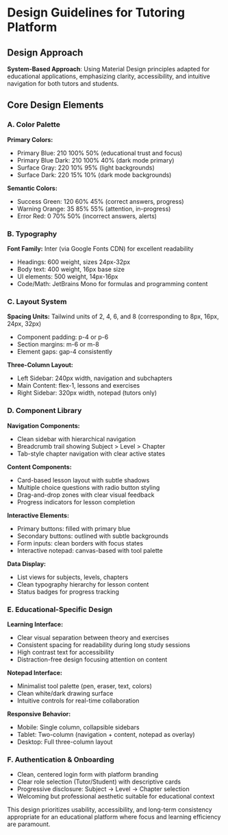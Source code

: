 # Design Guidelines for Tutoring Platform

## Design Approach
**System-Based Approach**: Using Material Design principles adapted for educational applications, emphasizing clarity, accessibility, and intuitive navigation for both tutors and students.

## Core Design Elements

### A. Color Palette
**Primary Colors:**
- Primary Blue: 210 100% 50% (educational trust and focus)
- Primary Blue Dark: 210 100% 40% (dark mode primary)
- Surface Gray: 220 10% 95% (light backgrounds)
- Surface Dark: 220 15% 10% (dark mode backgrounds)

**Semantic Colors:**
- Success Green: 120 60% 45% (correct answers, progress)
- Warning Orange: 35 85% 55% (attention, in-progress)
- Error Red: 0 70% 50% (incorrect answers, alerts)

### B. Typography
**Font Family:** Inter (via Google Fonts CDN) for excellent readability
- Headings: 600 weight, sizes 24px-32px
- Body text: 400 weight, 16px base size
- UI elements: 500 weight, 14px-16px
- Code/Math: JetBrains Mono for formulas and programming content

### C. Layout System
**Spacing Units:** Tailwind units of 2, 4, 6, and 8 (corresponding to 8px, 16px, 24px, 32px)
- Component padding: p-4 or p-6
- Section margins: m-6 or m-8  
- Element gaps: gap-4 consistently

**Three-Column Layout:**
- Left Sidebar: 240px width, navigation and subchapters
- Main Content: flex-1, lessons and exercises
- Right Sidebar: 320px width, notepad (tutors only)

### D. Component Library

**Navigation Components:**
- Clean sidebar with hierarchical navigation
- Breadcrumb trail showing Subject > Level > Chapter
- Tab-style chapter navigation with clear active states

**Content Components:**
- Card-based lesson layout with subtle shadows
- Multiple choice questions with radio button styling
- Drag-and-drop zones with clear visual feedback
- Progress indicators for lesson completion

**Interactive Elements:**
- Primary buttons: filled with primary blue
- Secondary buttons: outlined with subtle backgrounds
- Form inputs: clean borders with focus states
- Interactive notepad: canvas-based with tool palette

**Data Display:**
- List views for subjects, levels, chapters
- Clean typography hierarchy for lesson content
- Status badges for progress tracking

### E. Educational-Specific Design

**Learning Interface:**
- Clear visual separation between theory and exercises
- Consistent spacing for readability during long study sessions
- High contrast text for accessibility
- Distraction-free design focusing attention on content

**Notepad Interface:**
- Minimalist tool palette (pen, eraser, text, colors)
- Clean white/dark drawing surface
- Intuitive controls for real-time collaboration

**Responsive Behavior:**
- Mobile: Single column, collapsible sidebars
- Tablet: Two-column (navigation + content, notepad as overlay)
- Desktop: Full three-column layout

### F. Authentication & Onboarding
- Clean, centered login form with platform branding
- Clear role selection (Tutor/Student) with descriptive cards
- Progressive disclosure: Subject → Level → Chapter selection
- Welcoming but professional aesthetic suitable for educational context

This design prioritizes usability, accessibility, and long-term consistency appropriate for an educational platform where focus and learning efficiency are paramount.